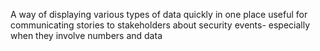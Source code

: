 A way of displaying various types of data quickly in one place
useful for communicating stories to stakeholders about security events- especially when they involve numbers and data